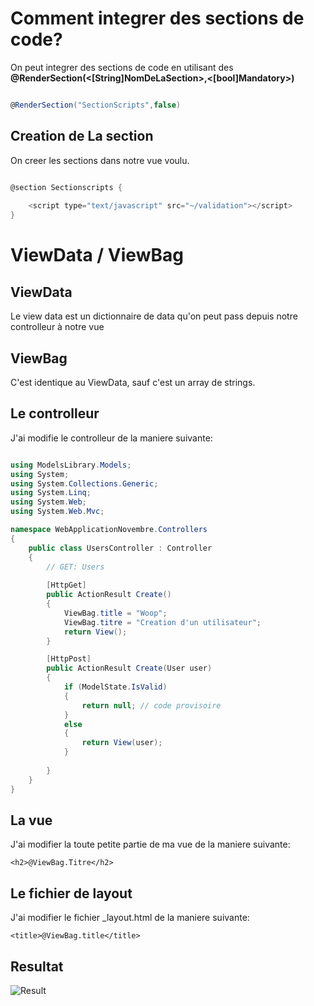 # Comment integrer des sections de code?

On peut integrer des sections de code en utilisant des **@RenderSection(<[String]NomDeLaSection>,<[bool]Mandatory>)**

```csharp

@RenderSection("SectionScripts",false)

```

## Creation de La section

On creer les sections dans notre vue voulu.

```csharp

@section Sectionscripts {
    
    <script type="text/javascript" src="~/validation"></script>    
}

```

# ViewData / ViewBag

## ViewData

Le view data est un dictionnaire de data qu'on peut pass depuis notre controlleur à notre vue

## ViewBag

C'est identique au ViewData, sauf c'est un array de strings.

## Le controlleur

J'ai modifie le controlleur de la maniere suivante:

```csharp

using ModelsLibrary.Models;
using System;
using System.Collections.Generic;
using System.Linq;
using System.Web;
using System.Web.Mvc;

namespace WebApplicationNovembre.Controllers
{
    public class UsersController : Controller
    {
        // GET: Users
   
        [HttpGet]
        public ActionResult Create()
        {
            ViewBag.title = "Woop";
            ViewBag.titre = "Creation d'un utilisateur";
            return View();
        }

        [HttpPost]
        public ActionResult Create(User user)
        {
            if (ModelState.IsValid)
            {
                return null; // code provisoire
            }
            else
            {
                return View(user);
            }
            
        }
    }
}

```

## La vue

J'ai modifier la toute petite partie de ma vue de la maniere suivante:

```<h2>@ViewBag.Titre</h2>```

## Le fichier de layout

J'ai modifier le fichier _layout.html de la maniere suivante:

```<title>@ViewBag.title</title>```

## Resultat

![Result](/images/day3/03.00.png)